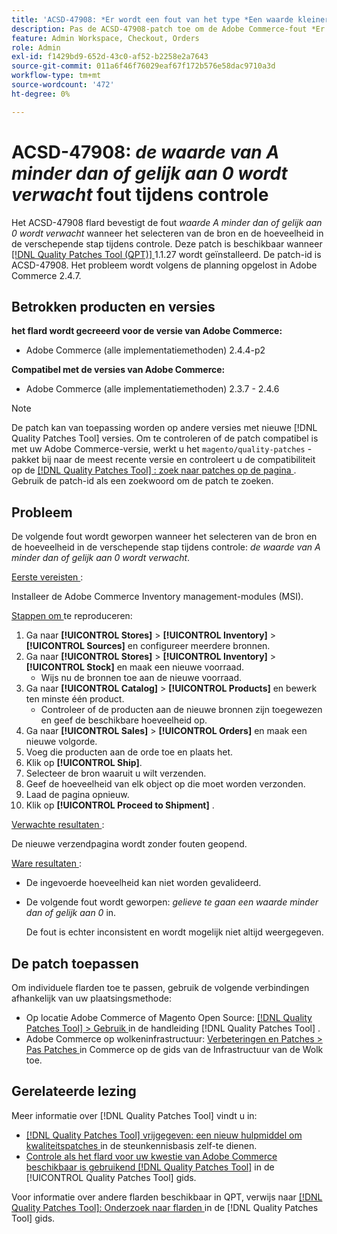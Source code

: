 ```yaml
---
title: 'ACSD-47908: *Er wordt een fout van het type *Een waarde kleiner dan of gelijk aan 0 verwacht* tijdens het uitchecken'
description: Pas de ACSD-47908-patch toe om de Adobe Commerce-fout *Er wordt een waarde van minder dan of gelijk aan 0 verwacht* bij het selecteren van de bron en het aantal bij de verzendstap tijdens het afrekenen.
feature: Admin Workspace, Checkout, Orders
role: Admin
exl-id: f1429bd9-652d-43c0-af52-b2258e2a7643
source-git-commit: 011a6f46f76029eaf67f172b576e58dac9710a3d
workflow-type: tm+mt
source-wordcount: '472'
ht-degree: 0%

---
```


# ACSD-47908: *de waarde van A minder dan of gelijk aan 0 wordt verwacht* fout tijdens controle

Het ACSD-47908 flard bevestigt de fout *waarde A minder dan of gelijk aan 0 wordt verwacht* wanneer het selecteren van de bron en de hoeveelheid in de verschepende stap tijdens controle. Deze patch is beschikbaar wanneer [[!DNL Quality Patches Tool (QPT)] ](https://experienceleague.adobe.com/nl/docs/commerce-operations/tools/quality-patches-tool/quality-patches-tool-to-self-serve-quality-patches) 1.1.27 wordt geïnstalleerd. De patch-id is ACSD-47908. Het probleem wordt volgens de planning opgelost in Adobe Commerce 2.4.7.

## Betrokken producten en versies

**het flard wordt gecreeerd voor de versie van Adobe Commerce:**

* Adobe Commerce (alle implementatiemethoden) 2.4.4-p2

**Compatibel met de versies van Adobe Commerce:**

* Adobe Commerce (alle implementatiemethoden) 2.3.7 - 2.4.6

>[!NOTE]
>
>De patch kan van toepassing worden op andere versies met nieuwe [!DNL Quality Patches Tool] versies. Om te controleren of de patch compatibel is met uw Adobe Commerce-versie, werkt u het `magento/quality-patches` -pakket bij naar de meest recente versie en controleert u de compatibiliteit op de [[!DNL Quality Patches Tool] : zoek naar patches op de pagina ](https://experienceleague.adobe.com/tools/commerce-quality-patches/index.html?lang=nl-NL) . Gebruik de patch-id als een zoekwoord om de patch te zoeken.

## Probleem

De volgende fout wordt geworpen wanneer het selecteren van de bron en de hoeveelheid in de verschepende stap tijdens controle: *de waarde van A minder dan of gelijk aan 0 wordt verwacht*.

<u> Eerste vereisten </u>:

Installeer de Adobe Commerce Inventory management-modules (MSI).

<u> Stappen om </u> te reproduceren:

1. Ga naar **[!UICONTROL Stores]** > **[!UICONTROL Inventory]** > **[!UICONTROL Sources]** en configureer meerdere bronnen.
1. Ga naar **[!UICONTROL Stores]** > **[!UICONTROL Inventory]** > **[!UICONTROL Stock]** en maak een nieuwe voorraad.
   * Wijs nu de bronnen toe aan de nieuwe voorraad.
1. Ga naar **[!UICONTROL Catalog]** > **[!UICONTROL Products]** en bewerk ten minste één product.
   * Controleer of de producten aan de nieuwe bronnen zijn toegewezen en geef de beschikbare hoeveelheid op.
1. Ga naar **[!UICONTROL Sales]** > **[!UICONTROL Orders]** en maak een nieuwe volgorde.
1. Voeg die producten aan de orde toe en plaats het.
1. Klik op **[!UICONTROL Ship]**.
1. Selecteer de bron waaruit u wilt verzenden.
1. Geef de hoeveelheid van elk object op die moet worden verzonden.
1. Laad de pagina opnieuw.
1. Klik op **[!UICONTROL Proceed to Shipment]** .

<u> Verwachte resultaten </u>:

De nieuwe verzendpagina wordt zonder fouten geopend.

<u> Ware resultaten </u>:

* De ingevoerde hoeveelheid kan niet worden gevalideerd.
* De volgende fout wordt geworpen: *gelieve te gaan een waarde minder dan of gelijk aan 0* in.

  De fout is echter inconsistent en wordt mogelijk niet altijd weergegeven.

## De patch toepassen

Om individuele flarden toe te passen, gebruik de volgende verbindingen afhankelijk van uw plaatsingsmethode:

* Op locatie Adobe Commerce of Magento Open Source: [[!DNL Quality Patches Tool] > Gebruik ](/help/tools/quality-patches-tool/usage.md) in de handleiding [!DNL Quality Patches Tool] .
* Adobe Commerce op wolkeninfrastructuur: [ Verbeteringen en Patches > Pas Patches ](https://experienceleague.adobe.com/docs/commerce-cloud-service/user-guide/develop/upgrade/apply-patches.html?lang=nl-NL) in Commerce op de gids van de Infrastructuur van de Wolk toe.

## Gerelateerde lezing

Meer informatie over [!DNL Quality Patches Tool] vindt u in:

* [[!DNL Quality Patches Tool]  vrijgegeven: een nieuw hulpmiddel om kwaliteitspatches ](https://experienceleague.adobe.com/nl/docs/commerce-operations/tools/quality-patches-tool/quality-patches-tool-to-self-serve-quality-patches) in de steunkennisbasis zelf-te dienen.
* [ Controle als het flard voor uw kwestie van Adobe Commerce beschikbaar is gebruikend  [!DNL Quality Patches Tool]](/help/tools/quality-patches-tool/patches-available-in-qpt/check-patch-for-magento-issue-with-magento-quality-patches.md) in de [!UICONTROL Quality Patches Tool] gids.


Voor informatie over andere flarden beschikbaar in QPT, verwijs naar [[!DNL Quality Patches Tool]: Onderzoek naar flarden ](https://experienceleague.adobe.com/tools/commerce-quality-patches/index.html?lang=nl-NL) in de [!DNL Quality Patches Tool] gids.
